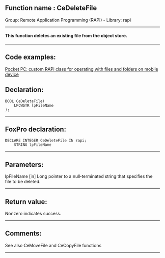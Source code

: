 
## Function name : CeDeleteFile
Group: Remote Application Programming (RAPI) - Library: rapi    
***  


#### This function deletes an existing file from the object store.
***  


## Code examples:
[Pocket PC: custom RAPI class for operating with files and folders on mobile device](../../samples/sample_448.md)  

## Declaration:
```foxpro  
BOOL CeDeleteFile(
	LPCWSTR lpFileName
);  
```  
***  


## FoxPro declaration:
```foxpro  
DECLARE INTEGER CeDeleteFile IN rapi;
	STRING lpFileName  
```  
***  


## Parameters:
lpFileName 
[in] Long pointer to a null-terminated string that specifies the file to be deleted.   
***  


## Return value:
Nonzero indicates success.  
***  


## Comments:
See also CeMoveFile and CeCopyFile functions.  
  
***  

